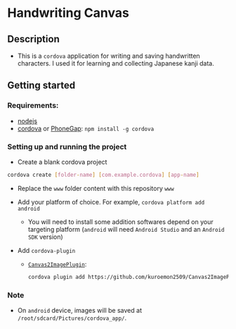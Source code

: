 # Handwriting Canvas

## Description

- This is a `cordova` application for writing and saving handwritten characters. I used it for learning and collecting Japanese kanji data.

## Getting started

### Requirements:

- [nodejs](https://nodejs.org)
- [cordova](https://cordova.apache.org/) or [PhoneGap](https://phonegap.com/): `npm install -g cordova`

### Setting up and running the project

- Create a blank cordova project

```bash
cordova create [folder-name] [com.example.cordova] [app-name]
```

- Replace the `www` folder content with this repository `www`

- Add your platform of choice. For example, `cordova platform add android`

    - You will need to install some addition softwares depend on your targeting platform (`android` will need `Android Studio` and an `Android SDK` version)

- Add `cordova-plugin`

    - [`Canvas2ImagePlugin`](https://github.com/kuroemon2509/Canvas2ImagePlugin):

        ```bash
        cordova plugin add https://github.com/kuroemon2509/Canvas2ImagePlugin.git
        ```

### Note

- On `android` device, images will be saved at `/root/sdcard/Pictures/cordova_app/`.